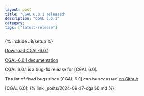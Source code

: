 ```yaml
---
layout: post
title: "CGAL 6.0.1 released"
description: "CGAL 6.0.1"
category:
tags: ["latest-release"]
---
```

{% include JB/setup %}

<i class="bi bi-arrow-down-circle"></i>
[Download CGAL-6.0.1]

<i class="bi bi-book"></i>
[CGAL-6.0.1 documentation]

CGAL 6.0.1 is a bug-fix release for [CGAL 6.0].

The list of fixed bugs since [CGAL 6.0] can be accessed [on Github].

[Download CGAL-6.0.1]: https://github.com/CGAL/cgal/releases/tag/v6.0.1
[CGAL-6.0.1 documentation]: https://doc.cgal.org/6.0.1/Manual/index.html
[on Github]: https://github.com/CGAL/cgal/issues?q=label%3AMerged_in_6.0.1
[CGAL 6.0]: {% link _posts/2024-09-27-cgal60.md %}
